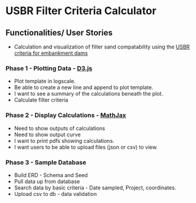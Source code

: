 # USBR Filter Criteria Calculator

## Functionalities/ User Stories

- Calculation and visualization of filter sand compatability using the [USBR criteria for embankment dams](https://www.usbr.gov/tsc/techreferences/designstandards-datacollectionguides/finalds-pdfs/DS13-5.pdf)

### Phase 1 - Plotting Data - [D3.js](https://d3js.org/)

- Plot template in logscale.
- Be able to create a new line and append to plot template.
- I want to see a summary of the calculations beneath the plot.
- Calculate filter criteria

### Phase 2 - Display Calculations - [MathJax](https://codingislove.com/display-maths-formulas-webpage/)

- Need to show outputs of calculations
- Need to show output curve
- I want to print pdfs showing calculations.
- I want users to be able to upload files (json or csv) to view.

### Phase 3 - Sample Database

- Build ERD - Schema and Seed
- Pull data up from database
- Search data by basic criteria - Date sampled, Project, coordinates.
- Upload csv to db - data validation
